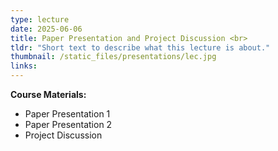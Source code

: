 ```yaml
---
type: lecture
date: 2025-06-06
title: Paper Presentation and Project Discussion <br> 
tldr: "Short text to describe what this lecture is about."
thumbnail: /static_files/presentations/lec.jpg
links: 
---
```

**Course Materials:**
- Paper Presentation 1
- Paper Presentation 2
- Project Discussion
